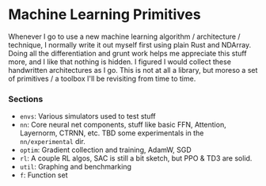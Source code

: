 # Machine Learning Primitives

Whenever I go to use a new machine learning algorithm / architecture / technique, I normally write it out myself first using plain Rust and NDArray. 
Doing all the differentiation and grunt work helps me appreciate this stuff more, and I like that nothing is hidden. I figured I would collect these 
handwritten architectures as I go. This is not at all a library, but moreso a set of primitives / a toolbox I'll be revisiting from time to time.

### Sections
- `envs`: Various simulators used to test stuff
- `nn`: Core neural net components, stuff like basic FFN, Attention, Layernorm, CTRNN, etc. TBD some experimentals in the `nn/experimental` dir.
- `optim`: Gradient collection and training, AdamW, SGD
- `rl`: A couple RL algos, SAC is still a bit sketch, but PPO & TD3 are solid.
- `util`: Graphing and benchmarking
- `f`: Function set
